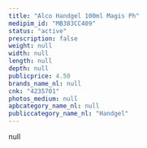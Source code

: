 ```yaml
---
title: "Alco Handgel 100ml Magis Ph"
medipim_id: "MB383CC409"
status: "active"
prescription: false
weight: null
width: null
length: null
depth: null
publicprice: 4.50
brands_name_nl: null
cnk: "4235701"
photos_medium: null
apbcategory_name_nl: null
publiccategory_name_nl: "Handgel"
---
```

null
